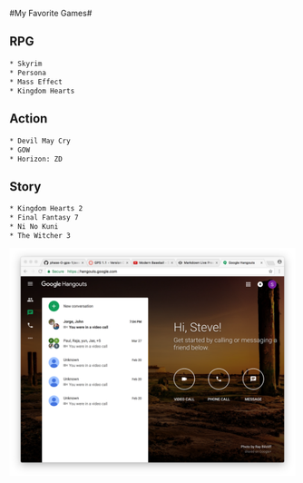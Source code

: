 #My Favorite Games# 

## RPG
	* Skyrim 
	* Persona 
	* Mass Effect 
	* Kingdom Hearts 

## Action 
	* Devil May Cry 
	* GOW
	* Horizon: ZD 

## Story 
	* Kingdom Hearts 2
	* Final Fantasy 7 
	* Ni No Kuni 
	* The Witcher 3 


![click here!](https://raw.githubusercontent.com/stussy446/games-repo/master/practice-pic.png)